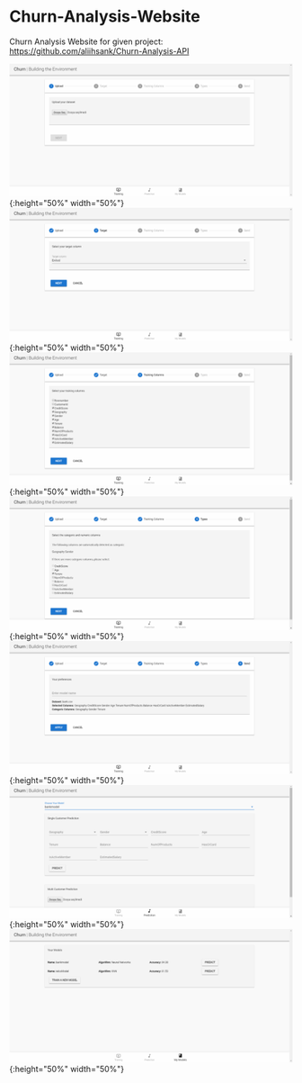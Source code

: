 # Churn-Analysis-Website

Churn Analysis Website for given project: https://github.com/aliihsank/Churn-Analysis-API

![ss1](screenshots/ss1.PNG){:height="50%" width="50%"}
![ss2](screenshots/ss2.PNG){:height="50%" width="50%"}
![test image size](/screenshots/ss3.PNG){:height="50%" width="50%"}
![ss4](screenshots/ss4.PNG){:height="50%" width="50%"}
![ss5](screenshots/ss5.PNG){:height="50%" width="50%"}
![ss6](screenshots/ss6.PNG){:height="50%" width="50%"}
![ss7](screenshots/ss7.PNG){:height="50%" width="50%"}
